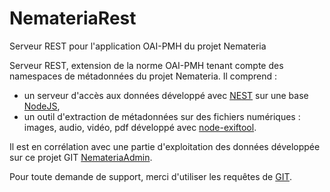 # NemateriaRest
Serveur REST pour l'application OAI-PMH du projet Nemateria  
  
Serveur REST, extension de la norme OAI-PMH tenant compte des namespaces de métadonnées du projet Nemateria. Il comprend :  
- un serveur d'accès aux données développé avec [NEST](https://github.com/nestjs) sur une base [NodeJS](https://nodejs.org/en/),  
- un outil d'extraction de métadonnées sur des fichiers numériques : images, audio, vidéo, pdf développé avec [node-exiftool](https://github.com/Sobesednik/node-exiftool).  
  
Il est en corrélation avec une partie d'exploitation des données développée sur ce projet GIT [NemateriaAdmin](https://github.com/exlineo/NemateriaAdmin).  
  
Pour toute demande de support, merci d'utiliser les requêtes de [GIT](https://github.com/exlineo/NemateriaRest/issues).

